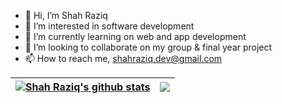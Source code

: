 - 👋 Hi, I’m Shah Raziq
- 👀 I’m interested in software development
- 🌱 I’m currently learning on web and app development  
- 💞️ I’m looking to collaborate on my group & final year project
- 📫 How to reach me, shahraziq.dev@gmail.com 

<!---
ShahRaziq/ShahRaziq is a ✨ special ✨ repository because its `README.md` (this file) appears on your GitHub profile.
You can click the Preview link to take a look at your changes.
--->
| <a href="#"><img align="center" src="https://github-readme-stats.vercel.app/api?username=ShahRaziq&show_icons=true&include_all_commits=true&theme=omni&hide_border=true" alt="Shah Raziq's github stats" /></a> | <a href="#"><img align="center" src="https://github-readme-stats.vercel.app/api/top-langs/?username=marwanbukhori&layout=compact&theme=omni&hide_border=true" /></a> |
| ------------- | ------------- |





</a>

